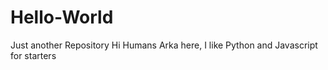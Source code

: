 # Hello-World
Just another Repository
Hi Humans
Arka here, I like Python and Javascript for starters
